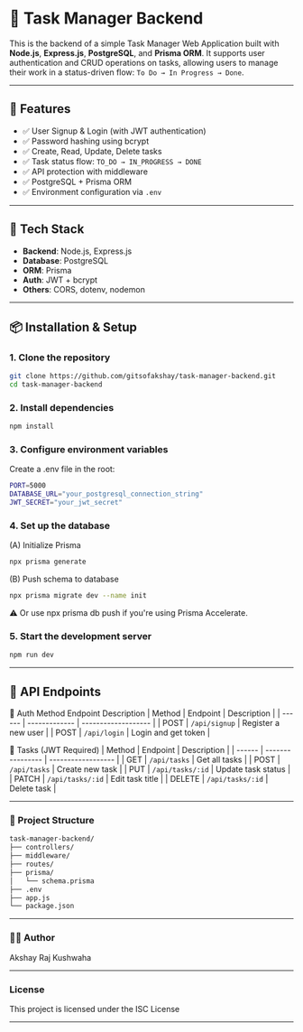 # 📝 Task Manager Backend

This is the backend of a simple Task Manager Web Application built with **Node.js**, **Express.js**, **PostgreSQL**, and **Prisma ORM**. It supports user authentication and CRUD operations on tasks, allowing users to manage their work in a status-driven flow: `To Do → In Progress → Done`.

---

## 🚀 Features

- ✅ User Signup & Login (with JWT authentication)
- ✅ Password hashing using bcrypt
- ✅ Create, Read, Update, Delete tasks
- ✅ Task status flow: `TO_DO → IN_PROGRESS → DONE`
- ✅ API protection with middleware
- ✅ PostgreSQL + Prisma ORM
- ✅ Environment configuration via `.env`

---

## 🧱 Tech Stack

- **Backend**: Node.js, Express.js
- **Database**: PostgreSQL
- **ORM**: Prisma
- **Auth**: JWT + bcrypt
- **Others**: CORS, dotenv, nodemon

---

## 📦 Installation & Setup

### 1. Clone the repository

```bash
git clone https://github.com/gitsofakshay/task-manager-backend.git
cd task-manager-backend
```
### 2. Install dependencies
```bash
npm install
```

### 3. Configure environment variables
Create a .env file in the root:

```bash
PORT=5000
DATABASE_URL="your_postgresql_connection_string"
JWT_SECRET="your_jwt_secret"
```
### 4. Set up the database
(A) Initialize Prisma

```bash
npx prisma generate
```
(B) Push schema to database

```bash
npx prisma migrate dev --name init
```
⚠️ Or use npx prisma db push if you're using Prisma Accelerate.

### 5. Start the development server
```bash
npm run dev
```
---

## 📮 API Endpoints
🔐 Auth
Method	Endpoint	Description
| Method | Endpoint      | Description         |
| ------ | ------------- | ------------------- |
| POST   | `/api/signup` | Register a new user |
| POST   | `/api/login`  | Login and get token |

📌 Tasks (JWT Required)
| Method | Endpoint         | Description        |
| ------ | ---------------- | ------------------ |
| GET    | `/api/tasks`     | Get all tasks      |
| POST   | `/api/tasks`     | Create new task    |
| PUT    | `/api/tasks/:id` | Update task status |
| PATCH  | `/api/tasks/:id` | Edit task title    |
| DELETE | `/api/tasks/:id` | Delete task        |

---

### 📂 Project Structure

```bash
task-manager-backend/
├── controllers/
├── middleware/
├── routes/
├── prisma/
│   └── schema.prisma
├── .env
├── app.js
└── package.json
```
---

### 🧑‍💻 Author
Akshay Raj Kushwaha

---

### License
This project is licensed under the ISC License

---
